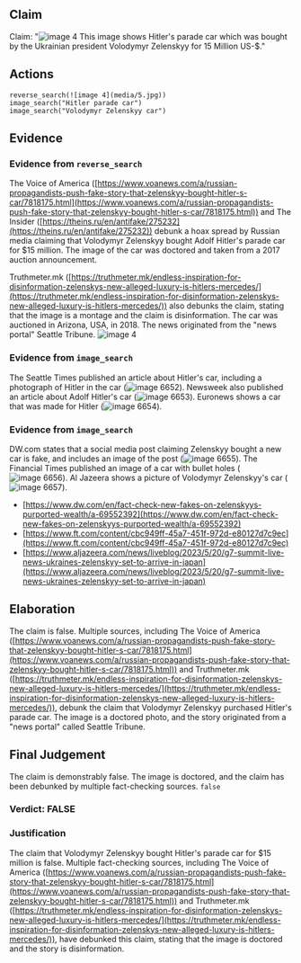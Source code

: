## Claim
Claim: "![image 4](media/5.jpg) This image shows Hitler's parade car which was bought by the Ukrainian president Volodymyr Zelenskyy for 15 Million US-$."

## Actions
```
reverse_search(![image 4](media/5.jpg))
image_search("Hitler parade car")
image_search("Volodymyr Zelenskyy car")
```

## Evidence
### Evidence from `reverse_search`
The Voice of America ([https://www.voanews.com/a/russian-propagandists-push-fake-story-that-zelenskyy-bought-hitler-s-car/7818175.html](https://www.voanews.com/a/russian-propagandists-push-fake-story-that-zelenskyy-bought-hitler-s-car/7818175.html)) and The Insider ([https://theins.ru/en/antifake/275232](https://theins.ru/en/antifake/275232)) debunk a hoax spread by Russian media claiming that Volodymyr Zelenskyy bought Adolf Hitler's parade car for $15 million. The image of the car was doctored and taken from a 2017 auction announcement.

Truthmeter.mk ([https://truthmeter.mk/endless-inspiration-for-disinformation-zelenskys-new-alleged-luxury-is-hitlers-mercedes/](https://truthmeter.mk/endless-inspiration-for-disinformation-zelenskys-new-alleged-luxury-is-hitlers-mercedes/)) also debunks the claim, stating that the image is a montage and the claim is disinformation. The car was auctioned in Arizona, USA, in 2018. The news originated from the "news portal" Seattle Tribune. ![image 4](media/5.jpg)


### Evidence from `image_search`
The Seattle Times published an article about Hitler's car, including a photograph of Hitler in the car (![image 6652](media/2025-08-29_22-59-1756508374-814467.jpg)). Newsweek also published an article about Adolf Hitler's car (![image 6653](media/2025-08-29_22-59-1756508375-125165.jpg)). Euronews shows a car that was made for Hitler (![image 6654](media/2025-08-29_22-59-1756508375-500080.jpg)).


### Evidence from `image_search`
DW.com states that a social media post claiming Zelenskyy bought a new car is fake, and includes an image of the post (![image 6655](media/2025-08-29_22-59-1756508383-902941.jpg)). The Financial Times published an image of a car with bullet holes (![image 6656](media/2025-08-29_22-59-1756508384-776320.jpg)). Al Jazeera shows a picture of Volodymyr Zelenskyy's car (![image 6657](media/2025-08-29_22-59-1756508385-041532.jpg)).

*   [https://www.dw.com/en/fact-check-new-fakes-on-zelenskyys-purported-wealth/a-69552392](https://www.dw.com/en/fact-check-new-fakes-on-zelenskyys-purported-wealth/a-69552392)
*   [https://www.ft.com/content/cbc949ff-45a7-451f-972d-e80127d7c9ec](https://www.ft.com/content/cbc949ff-45a7-451f-972d-e80127d7c9ec)
*   [https://www.aljazeera.com/news/liveblog/2023/5/20/g7-summit-live-news-ukraines-zelenskyy-set-to-arrive-in-japan](https://www.aljazeera.com/news/liveblog/2023/5/20/g7-summit-live-news-ukraines-zelenskyy-set-to-arrive-in-japan)


## Elaboration
The claim is false. Multiple sources, including The Voice of America ([https://www.voanews.com/a/russian-propagandists-push-fake-story-that-zelenskyy-bought-hitler-s-car/7818175.html](https://www.voanews.com/a/russian-propagandists-push-fake-story-that-zelenskyy-bought-hitler-s-car/7818175.html)) and Truthmeter.mk ([https://truthmeter.mk/endless-inspiration-for-disinformation-zelenskys-new-alleged-luxury-is-hitlers-mercedes/](https://truthmeter.mk/endless-inspiration-for-disinformation-zelenskys-new-alleged-luxury-is-hitlers-mercedes/)), debunk the claim that Volodymyr Zelenskyy purchased Hitler's parade car. The image is a doctored photo, and the story originated from a "news portal" called Seattle Tribune.


## Final Judgement
The claim is demonstrably false. The image is doctored, and the claim has been debunked by multiple fact-checking sources. `false`

### Verdict: FALSE

### Justification
The claim that Volodymyr Zelenskyy bought Hitler's parade car for $15 million is false. Multiple fact-checking sources, including The Voice of America ([https://www.voanews.com/a/russian-propagandists-push-fake-story-that-zelenskyy-bought-hitler-s-car/7818175.html](https://www.voanews.com/a/russian-propagandists-push-fake-story-that-zelenskyy-bought-hitler-s-car/7818175.html)) and Truthmeter.mk ([https://truthmeter.mk/endless-inspiration-for-disinformation-zelenskys-new-alleged-luxury-is-hitlers-mercedes/](https://truthmeter.mk/endless-inspiration-for-disinformation-zelenskys-new-alleged-luxury-is-hitlers-mercedes/)), have debunked this claim, stating that the image is doctored and the story is disinformation.
